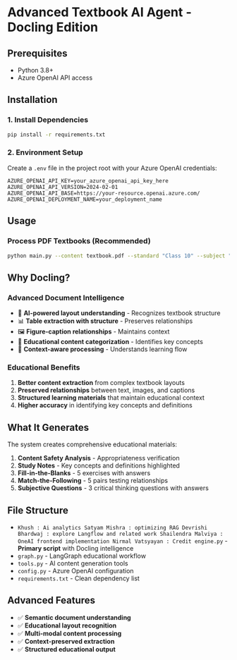 # Advanced Textbook AI Agent - Docling Edition

## Prerequisites
- Python 3.8+
- Azure OpenAI API access

## Installation

### 1. Install Dependencies
```bash
pip install -r requirements.txt
```

### 2. Environment Setup
Create a `.env` file in the project root with your Azure OpenAI credentials:

```env
AZURE_OPENAI_API_KEY=your_azure_openai_api_key_here
AZURE_OPENAI_API_VERSION=2024-02-01
AZURE_OPENAI_API_BASE=https://your-resource.openai.azure.com/
AZURE_OPENAI_DEPLOYMENT_NAME=your_deployment_name
```

## Usage

### Process PDF Textbooks (Recommended)
```bash
python main.py --content textbook.pdf --standard "Class 10" --subject "Science" --chapter "Plant Kingdom"
```


## Why Docling?

### Advanced Document Intelligence
- 🧠 **AI-powered layout understanding** - Recognizes textbook structure
- 📊 **Table extraction with structure** - Preserves relationships
- 🖼️ **Figure-caption relationships** - Maintains context
- 📝 **Educational content categorization** - Identifies key concepts
- 🎯 **Context-aware processing** - Understands learning flow

### Educational Benefits
1. **Better content extraction** from complex textbook layouts
2. **Preserved relationships** between text, images, and captions  
3. **Structured learning materials** that maintain educational context
4. **Higher accuracy** in identifying key concepts and definitions

## What It Generates

The system creates comprehensive educational materials:
1. **Content Safety Analysis** - Appropriateness verification
2. **Study Notes** - Key concepts and definitions highlighted
3. **Fill-in-the-Blanks** - 5 exercises with answers
4. **Match-the-Following** - 5 pairs testing relationships
5. **Subjective Questions** - 3 critical thinking questions with answers

## File Structure
- `Khush : Ai analytics
Satyam Mishra : optimizing RAG
Devrishi Bhardwaj : explore Langflow and related work
Shailendra Malviya : OneAI frontend implementation
Nirmal Vatsyayan : Credit engine.py` - **Primary script** with Docling intelligence
- `graph.py` - LangGraph educational workflow
- `tools.py` - AI content generation tools  
- `config.py` - Azure OpenAI configuration
- `requirements.txt` - Clean dependency list

## Advanced Features
- ✅ **Semantic document understanding** 
- ✅ **Educational layout recognition**
- ✅ **Multi-modal content processing**
- ✅ **Context-preserved extraction**
- ✅ **Structured educational output** 